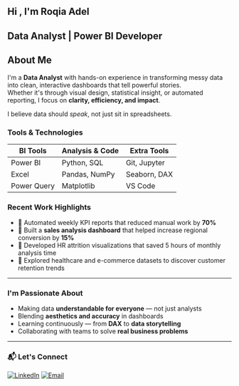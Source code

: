 ## Hi , I'm Roqia Adel

## Data Analyst | Power BI Developer

## About Me
I'm a **Data Analyst** with hands-on experience in transforming messy data into clean, interactive dashboards that tell powerful stories.  
Whether it's through visual design, statistical insight, or automated reporting, I focus on **clarity, efficiency, and impact**.

I believe data should *speak*, not just sit in spreadsheets.

###  Tools & Technologies

| BI Tools   | Analysis & Code | Extra Tools   |
|------------|------------------|----------------|
| Power BI   | Python, SQL      | Git, Jupyter   |
| Excel      | Pandas, NumPy    | Seaborn, DAX   |
| Power Query| Matplotlib       | VS Code        |


###  Recent Work Highlights

- 📍 Automated weekly KPI reports that reduced manual work by **70%**  
- 📍 Built a **sales analysis dashboard** that helped increase regional conversion by **15%**  
- 📍 Developed HR attrition visualizations that saved 5 hours of monthly analysis time  
- 📍 Explored healthcare and e-commerce datasets to discover customer retention trends

---

###  I'm Passionate About

- Making data **understandable for everyone** — not just analysts  
- Blending **aesthetics and accuracy** in dashboards  
- Learning continuously — from **DAX** to **data storytelling**  
- Collaborating with teams to solve **real business problems**

---

### 📬 Let's Connect

[![LinkedIn](https://img.shields.io/badge/LinkedIn-blue?style=for-the-badge&logo=linkedin)]([https://www.linkedin.com/in/roqia-adel-66s?utm_source=share&utm_campaign=share_via&utm_content=profile&utm_medium=ios_app])
[![Email](https://img.shields.io/badge/Email-red?style=for-the-badge&logo=gmail)](roqaiaadel66@gmail.com)

